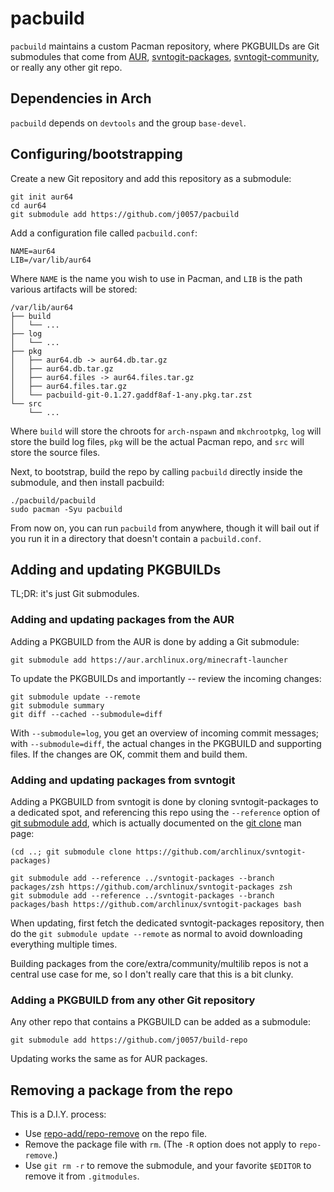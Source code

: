 # pacbuild

`pacbuild` maintains a custom Pacman repository, where PKGBUILDs are Git
submodules that come from [AUR][aur], [svntogit-packages][sgp],
[svntogit-community][sgc], or really any other git repo.

[aur]: https://aur.archlinux.org/
[sgp]: https://github.com/archlinux/svntogit-packages
[sgc]: https://github.com/archlinux/svntogit-community

## Dependencies in Arch

`pacbuild` depends on `devtools` and the group `base-devel`. 

## Configuring/bootstrapping

Create a new Git repository and add this repository as a submodule:

    git init aur64
    cd aur64
    git submodule add https://github.com/j0057/pacbuild

Add a configuration file called `pacbuild.conf`:

    NAME=aur64
    LIB=/var/lib/aur64

Where `NAME` is the name you wish to use in Pacman, and `LIB` is the path
various artifacts will be stored:

    /var/lib/aur64
    ├── build
    │   └── ...
    ├── log
    │   └── ...
    ├── pkg
    │   ├── aur64.db -> aur64.db.tar.gz
    │   ├── aur64.db.tar.gz
    │   ├── aur64.files -> aur64.files.tar.gz
    │   ├── aur64.files.tar.gz
    │   └── pacbuild-git-0.1.27.gaddf8af-1-any.pkg.tar.zst
    └── src
        └── ...

Where `build` will store the chroots for `arch-nspawn` and `mkchrootpkg`, `log`
will store the build log files, `pkg` will be the actual Pacman repo, and `src`
will store the source files.

Next, to bootstrap, build the repo by calling `pacbuild` directly inside the
submodule, and then install pacbuild:

    ./pacbuild/pacbuild
    sudo pacman -Syu pacbuild

From now on, you can run `pacbuild` from anywhere, though it will bail out if
you run it in a directory that doesn't contain a `pacbuild.conf`.

## Adding and updating PKGBUILDs

TL;DR: it's just Git submodules.

### Adding and updating packages from the AUR

Adding a PKGBUILD from the AUR is done by adding a Git submodule:

    git submodule add https://aur.archlinux.org/minecraft-launcher

To update the PKGBUILDs and importantly -- review the incoming changes:

    git submodule update --remote
    git submodule summary 
    git diff --cached --submodule=diff

With `--submodule=log`, you get an overview of incoming commit messages; with
`--submodule=diff`, the actual changes in the PKGBUILD and supporting files.
If the changes are OK, commit them and build them.

### Adding and updating packages from svntogit

Adding a PKGBUILD from svntogit is done by cloning svntogit-packages
to a dedicated spot, and referencing this repo using the `--reference`
option of [git submodule add][gs], which is actually documented
on the [git clone][gc] man page:

    (cd ..; git submodule clone https://github.com/archlinux/svntogit-packages)

    git submodule add --reference ../svntogit-packages --branch packages/zsh https://github.com/archlinux/svntogit-packages zsh
    git submodule add --reference ../svntogit-packages --branch packages/bash https://github.com/archlinux/svntogit-packages bash

When updating, first fetch the dedicated svntogit-packages repository, then
do the `git submodule update --remote` as normal to avoid downloading everything
multiple times.

Building packages from the core/extra/community/multilib repos is not a central
use case for me, so I don't really care that this is a bit clunky.

[gs]: https://git-scm.com/docs/git-submodule
[gc]: https://git-scm.com/docs/git-clone

### Adding a PKGBUILD from any other Git repository

Any other repo that contains a PKGBUILD can be added as a submodule:

    git submodule add https://github.com/j0057/build-repo

Updating works the same as for AUR packages.

## Removing a package from the repo

This is a D.I.Y. process:

- Use [repo-add/repo-remove][ra] on the repo file.
- Remove the package file with `rm`. (The `-R` option does not apply to
  `repo-remove`.)
- Use `git rm -r` to remove the submodule, and your favorite `$EDITOR` to
  remove it from `.gitmodules`.

[ra]: https://man.archlinux.org/man/repo-add.8.en
